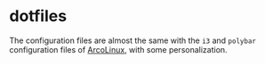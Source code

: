 # dotfiles

The configuration files are almost the same with the `i3` and `polybar` configuration files of [ArcoLinux](https://arcolinux.info/), with some personalization.
